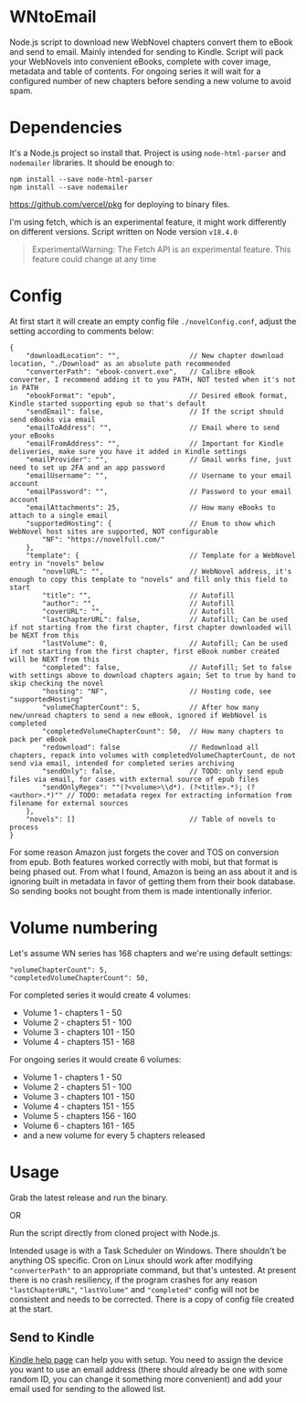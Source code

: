 # WNtoEmail
Node.js script to download new WebNovel chapters convert them to eBook and send to email. Mainly intended for sending to Kindle.
Script will pack your WebNovels into convenient eBooks, complete with cover image, metadata and table of contents. For ongoing series it will wait for a configured number of new chapters before sending a new volume to avoid spam.

# Dependencies
It's a Node.js project so install that.
Project is using `node-html-parser` and `nodemailer` libraries. It should be enough to:
```
npm install --save node-html-parser
npm install --save nodemailer
```

https://github.com/vercel/pkg for deploying to binary files.

I'm using fetch, which is an experimental feature, it might work differently on different versions. Script written on Node version `v18.4.0`
> ExperimentalWarning: The Fetch API is an experimental feature. This feature could change at any time

# Config
At first start it will create an empty config file `./novelConfig.conf`, adjust the setting according to comments below:
```
{
    "downloadLocation": "",                 // New chapter download location, "./Download" as an absolute path recommended
    "converterPath": "ebook-convert.exe",   // Calibre eBook converter, I recommend adding it to you PATH, NOT tested when it's not in PATH
    "ebookFormat": "epub",                  // Desired eBook format, Kindle started supporting epub so that's default
    "sendEmail": false,                     // If the script should send eBooks via email
    "emailToAddress": "",                   // Email where to send your eBooks
    "emailFromAddress": "",                 // Important for Kindle deliveries, make sure you have it added in Kindle settings
    "emailProvider": "",                    // Gmail works fine, just need to set up 2FA and an app password
    "emailUsername": "",                    // Username to your email account
    "emailPassword": "",                    // Password to your email account
    "emailAttachments": 25,                 // How many eBooks to attach to a single email
    "supportedHosting": {                   // Enum to show which WebNovel host sites are supported, NOT configurable
        "NF": "https://novelfull.com/"
    },
    "template": {                           // Template for a WebNovel entry in "novels" below
        "novelURL": "",                     // WebNovel address, it's enough to copy this template to "novels" and fill only this field to start
        "title": "",                        // Autofill
        "author": "",                       // Autofill
        "coverURL": "",                     // Autofill
        "lastChapterURL": false,            // Autofill; Can be used if not starting from the first chapter, first chapter downloaded will be NEXT from this
        "lastVolume": 0,                    // Autofill; Can be used if not starting from the first chapter, first eBook number created will be NEXT from this
        "completed": false,                 // Autofill; Set to false with settings above to download chapters again; Set to true by hand to skip checking the novel
        "hosting": "NF",                    // Hosting code, see "supportedHosting"
        "volumeChapterCount": 5,            // After how many new/unread chapters to send a new eBook, ignored if WebNovel is completed
        "completedVolumeChapterCount": 50,  // How many chapters to pack per eBook
        "redownload": false                 // Redownload all chapters, repack into volumes with completedVolumeChapterCount, do not send via email, intended for completed series archiving
        "sendOnly": false,                  // TODO: only send epub files via email, for cases with external source of epub files
        "sendOnlyRegex": ""(?<volume>\\d*). (?<title>.*); (?<author>.*)"" // TODO: metadata regex for extracting information from filename for external sources
    },
    "novels": []                            // Table of novels to process
}
```
For some reason Amazon just forgets the cover and TOS on conversion from epub. Both features worked correctly with mobi, but that format is being phased out. From what I found, Amazon is being an ass about it and is ignoring built in metadata in favor of getting them from their book database. So sending books not bought from them is made intentionally inferior.

# Volume numbering
Let's assume WN series has 168 chapters and we're using default settings:
```
"volumeChapterCount": 5,
"completedVolumeChapterCount": 50,
```

For completed series it would create 4 volumes:
- Volume 1 - chapters 1 - 50
- Volume 2 - chapters 51 - 100
- Volume 3 - chapters 101 - 150
- Volume 4 - chapters 151 - 168

For ongoing series it would create 6 volumes:
- Volume 1 - chapters 1 - 50
- Volume 2 - chapters 51 - 100
- Volume 3 - chapters 101 - 150
- Volume 4 - chapters 151 - 155
- Volume 5 - chapters 156 - 160
- Volume 6 - chapters 161 - 165
- and a new volume for every 5 chapters released


# Usage
Grab the latest release and run the binary.

OR

Run the script directly from cloned project with Node.js.

Intended usage is with a Task Scheduler on Windows. There shouldn't be anything OS specific. Cron on Linux should work after modifying `"converterPath"` to an appropriate command, but that's untested.
At present there is no crash resiliency, if the program crashes for any reason `"lastChapterURL"`, `"lastVolume"` and `"completed"` config will not be consistent and needs to be corrected. There is a copy of config file created at the start.

## Send to Kindle
[Kindle help page](https://www.amazon.com/gp/help/customer/display.html?nodeId=GX9XLEVV8G4DB28H) can help you with setup. You need to assign the device you want to use an email address (there should already be one with some random ID, you can change it something more convenient) and add your email used for sending to the allowed list.
